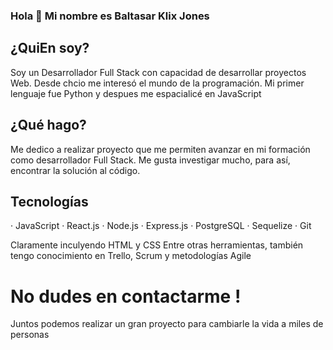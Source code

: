 ### Hola 👋 Mi nombre es Baltasar Klix Jones

## ¿QuiEn soy? 
Soy un Desarrollador Full Stack con capacidad de desarrollar proyectos Web.
Desde chcio me interesó el mundo de la programación. Mi primer lenguaje fue Python y despues me espacialicé en JavaScript

## ¿Qué hago?
Me dedico a realizar proyecto que me permiten avanzar en mi formación como desarrollador Full Stack. Me gusta investigar mucho, para así, encontrar la solución al código.

## Tecnologías
 · JavaScript
 · React.js
 · Node.js
 · Express.js 
 · PostgreSQL
 · Sequelize
 · Git

Claramente inculyendo HTML y CSS
Entre otras herramientas, también tengo conocimiento en Trello, Scrum y metodologías Agile 

# No dudes en contactarme !
Juntos podemos realizar un gran proyecto para cambiarle la vida a miles de personas
